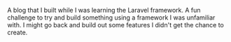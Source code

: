 A blog that I built while I was learning the Laravel framework. A fun challenge to try and build something using a framework I was unfamiliar with. I might go back and build out some features I didn't get the chance to create.
